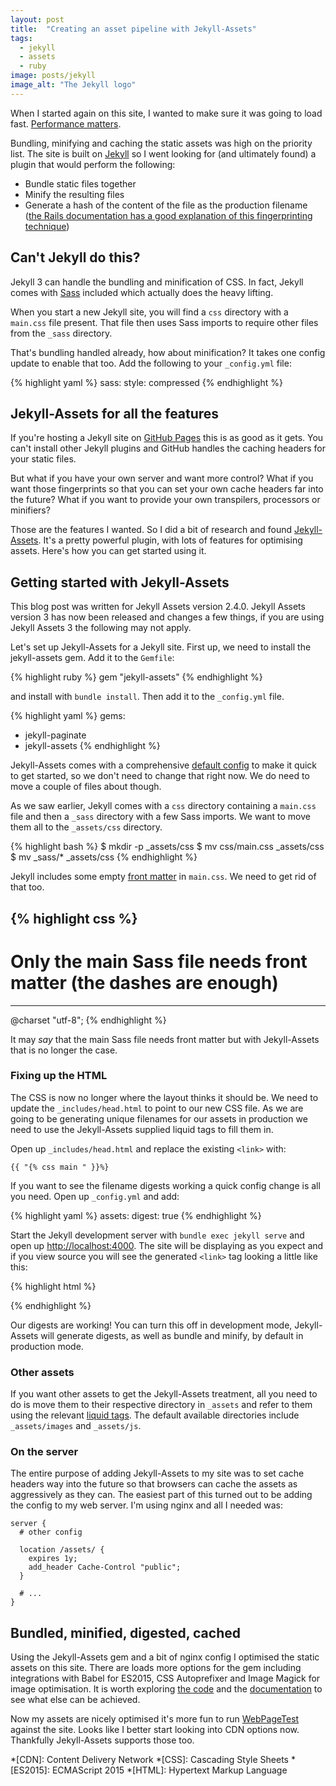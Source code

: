 ```yaml
---
layout: post
title:  "Creating an asset pipeline with Jekyll-Assets"
tags:
  - jekyll
  - assets
  - ruby
image: posts/jekyll
image_alt: "The Jekyll logo"
---
```


When I started again on this site, I wanted to make sure it was going to load fast. [Performance matters](https://twitter.com/search?q=%23perfmatters).

Bundling, minifying and caching the static assets was high on the priority list. The site is built on [Jekyll](http://jekyllrb.com/) so I went looking for (and ultimately found) a plugin that would perform the following:

* Bundle static files together
* Minify the resulting files
* Generate a hash of the content of the file as the production filename ([the Rails documentation has a good explanation of this fingerprinting technique](http://guides.rubyonrails.org/asset_pipeline.html#what-is-fingerprinting-and-why-should-i-care-questionmark))

## Can't Jekyll do this?

Jekyll 3 can handle the bundling and minification of CSS. In fact, Jekyll comes with [Sass](http://sass-lang.com/) included which actually does the heavy lifting.

When you start a new Jekyll site, you will find a `css` directory with a `main.css` file present. That file then uses Sass imports to require other files from the `_sass` directory.

That's bundling handled already, how about minification? It takes one config update to enable that too. Add the following to your `_config.yml` file:

{% highlight yaml %}
sass:
  style: compressed
{% endhighlight %}

## Jekyll-Assets for all the features

If you're hosting a Jekyll site on [GitHub Pages](https://pages.github.com/) this is as good as it gets. You can't install other Jekyll plugins and GitHub handles the caching headers for your static files.

But what if you have your own server and want more control? What if you want those fingerprints so that you can set your own cache headers far into the future? What if you want to provide your own transpilers, processors or minifiers?

Those are the features I wanted. So I did a bit of research and found [Jekyll-Assets](https://jekyll.github.io/jekyll-assets/). It's a pretty powerful plugin, with lots of features for optimising assets. Here's how you can get started using it.

## Getting started with Jekyll-Assets

<div class="info">
  <p>This blog post was written for Jekyll Assets version 2.4.0. Jekyll Assets version 3 has now been released and changes a few things, if you are using Jekyll Assets 3 the following may not apply.</p>
</div>

Let's set up Jekyll-Assets for a Jekyll site. First up, we need to install the jekyll-assets gem. Add it to the `Gemfile`:

{% highlight ruby %}
gem "jekyll-assets"
{% endhighlight %}

and install with `bundle install`. Then add it to the `_config.yml` file.

{% highlight yaml %}
gems:
  - jekyll-paginate
  - jekyll-assets
{% endhighlight %}

Jekyll-Assets comes with a comprehensive [default config](https://github.com/jekyll/jekyll-assets/wiki/Configuration#development-defaults) to make it quick to get started, so we don't need to change that right now. We do need to move a couple of files about though.

As we saw earlier, Jekyll comes with a `css` directory containing a `main.css` file and then a `_sass` directory with a few Sass imports. We want to move them all to the `_assets/css` directory.

{% highlight bash %}
$ mkdir -p _assets/css
$ mv css/main.css _assets/css
$ mv _sass/* _assets/css
{% endhighlight %}

Jekyll includes some empty [front matter](https://jekyllrb.com/docs/frontmatter/) in `main.css`. We need to get rid of that too.

{% highlight css %}
---
# Only the main Sass file needs front matter (the dashes are enough)
---
@charset "utf-8";
{% endhighlight %}

It may _say_ that the main Sass file needs front matter but with Jekyll-Assets that is no longer the case.

### Fixing up the HTML

The CSS is now no longer where the layout thinks it should be. We need to update the `_includes/head.html` to point to our new CSS file. As we are going to be generating unique filenames for our assets in production we need to use the Jekyll-Assets supplied liquid tags to fill them in.

Open up `_includes/head.html` and replace the existing `<link>` with:

```
{{ "{% css main " }}%}
```

If you want to see the filename digests working a quick config change is all you need. Open up `_config.yml` and add:

{% highlight yaml %}
assets:
  digest: true
{% endhighlight %}

Start the Jekyll development server with `bundle exec jekyll serve` and open up [http://localhost:4000](http://localhost:4000). The site will be displaying as you expect and if you view source you will see the generated `<link>` tag looking a little like this:

{% highlight html %}
<link type="text/css" rel="stylesheet" href="/assets/main-daf4744048a36abfd0aae160e2f7c309c4ae468f16d65e77d89c70fc8d7ba6ec.css">
{% endhighlight %}

Our digests are working! You can turn this off in development mode, Jekyll-Assets will generate digests, as well as bundle and minify, by default in production mode.

### Other assets

If you want other assets to get the Jekyll-Assets treatment, all you need to do is move them to their respective directory in `_assets` and refer to them using the relevant [liquid tags](https://jekyll.github.io/jekyll-assets/#tags). The default available directories include `_assets/images` and `_assets/js`.

### On the server

The entire purpose of adding Jekyll-Assets to my site was to set cache headers way into the future so that browsers can cache the assets as aggressively as they can. The easiest part of this turned out to be adding the config to my web server. I'm using nginx and all I needed was:

```
server {
  # other config

  location /assets/ {
    expires 1y;
    add_header Cache-Control "public";
  }

  # ...
}
```

## Bundled, minified, digested, cached

Using the Jekyll-Assets gem and a bit of nginx config I optimised the static assets on this site. There are loads more options for the gem including integrations with Babel for ES2015, CSS Autoprefixer and Image Magick for image optimisation. It is worth exploring [the code](https://github.com/jekyll/jekyll-assets) and the [documentation](https://jekyll.github.io/jekyll-assets/) to see what else can be achieved.

Now my assets are nicely optimised it's more fun to run [WebPageTest](http://www.webpagetest.org/) against the site. Looks like I better start looking into CDN options now. Thankfully Jekyll-Assets supports those too.

*[CDN]: Content Delivery Network
*[CSS]: Cascading Style Sheets
*[ES2015]: ECMAScript 2015
*[HTML]: Hypertext Markup Language
